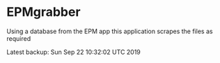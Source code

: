 # EPMgrabber
Using a database from the EPM app this application scrapes the files as required


Latest backup: Sun Sep 22 10:32:02 UTC 2019
